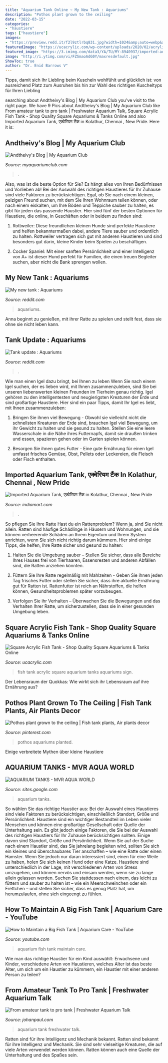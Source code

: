 ```yaml
---
title: "Aquarium Tank Online ~ My New Tank : Aquariums"
description: "Pothos plant grown to the ceiling"
date: "2022-03-15"
categories:
- "haustiere"
tags: ["haustiere"]
images:
- "https://preview.redd.it/f2l9ztlrbq831.jpg?width=1024&amp;auto=webp&amp;s=d9abea824433a442750906ac542f4b86a3fd5c99"
featuredImage: "https://ucacrylic.com/wp-content/uploads/2020/02/acrylic-fish-tank-100-31-510x510.jpg"
featured_image: "https://3.imimg.com/data3/YA/TU/MY-8940937/imported-aquarium-tank.jpg"
image: "http://i.ytimg.com/vi/FZSmaoAdG0Y/maxresdefault.jpg"
ShowToc: true
author: "Dr. Enid Barrows V"
---
```



Tipps, damit sich Ihr Liebling beim Kuscheln wohlfühlt und glücklich ist: von ausreichend Platz zum Ausruhen bis hin zur Wahl des richtigen Kuscheltyps für Ihren Liebling

	

		
searching about Andtheivy&#039;s Blog | My Aquarium Club you've visit to the right page. We have 9 Pics about Andtheivy&#039;s Blog | My Aquarium Club like From amateur tank to pro tank | Freshwater Aquarium Talk, Square Acrylic Fish Tank - Shop Quality Square Aquariums &amp; Tanks Online and also Imported Aquarium Tank, एक्वेरियम टैंक in Kolathur, Chennai , New Pride. Here it is:
		
    
## Andtheivy&#039;s Blog | My Aquarium Club

<img loading=lazy src="https://dlgdxii3fgupk.cloudfront.net/myaquariumclub.com/components/com_mojo/wp-content/uploads/2014/04/IMG_2637_v_1396524604.JPG" onerror="this.onerror=null;this.src='https://tse1.mm.bing.net/th?id=OIP.cgL_9nZRS3NRgJNMvWVV6gEsDu&amp;pid=15.1';" alt="Andtheivy&#039;s Blog | My Aquarium Club">

_Source: myaquariumclub.com_

>. 

	

Also, was ist die beste Option für Sie? Es hängt alles von Ihren Bedürfnissen und Vorlieben ab!
Bei der Auswahl des richtigen Haustieres für Ihr Zuhause sind viele Faktoren zu berücksichtigen. Egal, ob Sie nach einem kleinen, pelzigen Freund suchen, mit dem Sie Ihren Wohnraum teilen können, oder nach einem eiskalten, um Ihre Böden und Teppiche sauber zu halten, es gibt für jeden das passende Haustier. Hier sind fünf der besten Optionen für Haustiere, die online, in Geschäften oder in beidem zu finden sind:
1) Rottweiler: Diese freundlichen kleinen Hunde sind perfekte Haustiere und helfen bekanntermaßen dabei, andere Tiere sauber und ordentlich zu halten. Rottweiler vertragen sich gut mit anderen Haustieren und sind besonders gut darin, kleine Kinder beim Spielen zu beschäftigen.

2) Cocker Spaniel: Mit einer sanften Persönlichkeit und einer Intelligenz von A+ ist dieser Hund perfekt für Familien, die einen treuen Begleiter suchen, aber nicht die Bank sprengen wollen.

    
## My New Tank : Aquariums

<img loading=lazy src="https://i.redd.it/rpgp3892nhr01.jpg" onerror="this.onerror=null;this.src='https://tse1.mm.bing.net/th?id=OIP.OrvcYP8ctVihp9gv53_VSAHaFj&amp;pid=15.1';" alt="My new tank : Aquariums">

_Source: reddit.com_

>aquariums. 

	

Anna beginnt zu genießen, mit ihrer Ratte zu spielen und stellt fest, dass sie ohne sie nicht leben kann.

    
## Tank Update : Aquariums

<img loading=lazy src="https://preview.redd.it/f2l9ztlrbq831.jpg?width=1024&amp;auto=webp&amp;s=d9abea824433a442750906ac542f4b86a3fd5c99" onerror="this.onerror=null;this.src='https://tse3.mm.bing.net/th?id=OIP.VNkNJ0aGuueiO3GfpW0VYgHaFj&amp;pid=15.1';" alt="Tank update : Aquariums">

_Source: reddit.com_

>. 

	

Wie man einen Igel dazu bringt, bei Ihnen zu leben
Wenn Sie nach einem Igel suchen, der es lieben wird, mit Ihnen zusammenzuleben, sind Sie bei unseren liebenswerten kleinen Freunden im Tierheim genau richtig. Igel gehören zu den intelligentesten und neugierigsten Kreaturen der Erde und sind großartige Haustiere. Hier sind ein paar Tipps, damit Ihr Igel es liebt, mit Ihnen zusammenzuleben:
1. Bringen Sie ihnen viel Bewegung - Obwohl sie vielleicht nicht die schnellsten Kreaturen der Erde sind, brauchen Igel viel Bewegung, um ihr Gewicht zu halten und sie gesund zu halten. Stellen Sie eine leere Wasserschale in die Nähe ihres Futternapfs, damit sie draußen trinken und essen, spazieren gehen oder im Garten spielen können.

2. Besorgen Sie ihnen gutes Futter - Eine gute Ernährung für einen Igel umfasst frisches Gemüse, Obst, Pellets oder Leckereien, die Fleisch oder Fisch enthalten.

    
## Imported Aquarium Tank, एक्वेरियम टैंक In Kolathur, Chennai , New Pride

<img loading=lazy src="https://3.imimg.com/data3/YA/TU/MY-8940937/imported-aquarium-tank.jpg" onerror="this.onerror=null;this.src='https://tse2.mm.bing.net/th?id=OIP.GQMG65ssqxiotSvpHVpQZQHaJd&amp;pid=15.1';" alt="Imported Aquarium Tank, एक्वेरियम टैंक in Kolathur, Chennai , New Pride">

_Source: indiamart.com_

>. 

	

So pflegen Sie Ihre Ratte
Hast du ein Rattenproblem? Wenn ja, sind Sie nicht allein. Ratten sind häufige Schädlinge in Häusern und Wohnungen, und sie können verheerende Schäden an Ihrem Eigentum und Ihrem System anrichten, wenn Sie sich nicht richtig darum kümmern. Hier sind einige Tipps, die helfen, Ihre Ratte sicher und gesund zu halten:
1. Halten Sie die Umgebung sauber – Stellen Sie sicher, dass alle Bereiche Ihres Hauses frei von Tierhaaren, Essensresten und anderen Abfällen sind, die Ratten anziehen könnten.

2. Füttern Sie Ihre Ratte regelmäßig mit Mahlzeiten - Geben Sie ihnen jeden Tag frisches Futter oder stellen Sie sicher, dass ihre aktuelle Ernährung gut für Ratten ist. Rattenfutter ist reich an Nährstoffen, die helfen können, Gesundheitsproblemen später vorzubeugen.

3. Verfolgen Sie ihr Verhalten – Überwachen Sie die Bewegungen und das Verhalten Ihrer Ratte, um sicherzustellen, dass sie in einer gesunden Umgebung leben.

    
## Square Acrylic Fish Tank - Shop Quality Square Aquariums &amp; Tanks Online

<img loading=lazy src="https://ucacrylic.com/wp-content/uploads/2020/02/acrylic-fish-tank-100-31-510x510.jpg" onerror="this.onerror=null;this.src='https://tse3.mm.bing.net/th?id=OIP.NGrwi6PYlr-Npqy9X_K0FQHaHa&amp;pid=15.1';" alt="Square Acrylic Fish Tank - Shop Quality Square Aquariums &amp; Tanks Online">

_Source: ucacrylic.com_

>fish tank acrylic square aquarium tanks aquariums sign. 

	

Der Lebensraum der Quokkas: Wie wirkt sich ihr Lebensraum auf ihre Ernährung aus?

    
## Pothos Plant Grown To The Ceiling | Fish Tank Plants, Air Plants Decor

<img loading=lazy src="https://i.pinimg.com/736x/6b/60/07/6b6007aa33d3bd8b603c039e1813f318.jpg" onerror="this.onerror=null;this.src='https://tse2.mm.bing.net/th?id=OIP.mixnxwIFfB_sLdMt03m4QgHaNK&amp;pid=15.1';" alt="Pothos plant grown to the ceiling | Fish tank plants, Air plants decor">

_Source: pinterest.com_

>pothos aquariums planted. 

	

Einige verbreitete Mythen über kleine Haustiere

    
## AQUARIUM TANKS - MVR AQUA WORLD

<img loading=lazy src="https://sites.google.com/site/mvraquaworld/_/rsrc/1437125062901/our-products/aquarium-tanks/IMG_0697-001.JPG" onerror="this.onerror=null;this.src='https://tse4.mm.bing.net/th?id=OIP.zpdtWgqdqzYbIkgOGlcGAAHaE3&amp;pid=15.1';" alt="AQUARIUM TANKS - MVR AQUA WORLD">

_Source: sites.google.com_

>aquarium tanks. 

	

So wählen Sie das richtige Haustier aus: Bei der Auswahl eines Haustieres sind viele Faktoren zu berücksichtigen, einschließlich Standort, Größe und Persönlichkeit.
Haustiere sind ein wichtiger Bestandteil im Leben vieler Menschen und können eine großartige Gesellschaft oder Quelle der Unterhaltung sein. Es gibt jedoch einige Faktoren, die Sie bei der Auswahl des richtigen Haustiers für Ihr Zuhause berücksichtigen sollten. Einige davon sind Standort, Größe und Persönlichkeit. Wenn Sie auf der Suche nach einem Haustier sind, das Sie jahrelang begleiten wird, sollten Sie sich ein kleines und überschaubares Tier anschaffen – wie eine Ratte oder einen Hamster. Wenn Sie jedoch nur daran interessiert sind, einen für eine Weile zu haben, holen Sie sich keinen Hund oder eine Katze. Haustiere sind unterschiedlich in der Lage, mit verschiedenen Arten von Stress umzugehen, und können nervös und einsam werden, wenn sie zu lange allein gelassen werden. Suchen Sie stattdessen nach einem, das leicht zu füttern und sauber zu halten ist – wie ein Meerschweinchen oder ein Frettchen – und stellen Sie sicher, dass es genug Platz hat, um herumzulaufen, ohne sich eingeengt zu fühlen.

    
## How To Maintain A Big Fish Tank | Aquarium Care - YouTube

<img loading=lazy src="http://i.ytimg.com/vi/FZSmaoAdG0Y/maxresdefault.jpg" onerror="this.onerror=null;this.src='https://tse1.mm.bing.net/th?id=OIP.xkSTQJ196Otg0VVUeCnmfAHaEK&amp;pid=15.1';" alt="How to Maintain a Big Fish Tank | Aquarium Care - YouTube">

_Source: youtube.com_

>aquarium fish tank maintain care. 

	

Wie man das richtige Haustier für ein Kind auswählt: Erwachsene und Kinder, verschiedene Arten von Haustieren, welches Alter ist das beste Alter, um sich um ein Haustier zu kümmern, ein Haustier mit einer anderen Person zu teilen?

    
## From Amateur Tank To Pro Tank | Freshwater Aquarium Talk

<img loading=lazy src="http://www.johanpaul.com/aquarium/wp-content/uploads/2010/09/DSC_1839.jpg" onerror="this.onerror=null;this.src='https://tse3.mm.bing.net/th?id=OIP.km6eJTrQWIto0l6TmtbbZQHaE7&amp;pid=15.1';" alt="From amateur tank to pro tank | Freshwater Aquarium Talk">

_Source: johanpaul.com_

>aquarium tank freshwater talk. 

	

Ratten sind für ihre Intelligenz und Mechanik bekannt.
Ratten sind bekannt für ihre Intelligenz und Mechanik. Sie sind sehr vielseitige Kreaturen, die auf viele Arten verwendet werden können. Ratten können auch eine Quelle der Unterhaltung und des Spaßes sein.

